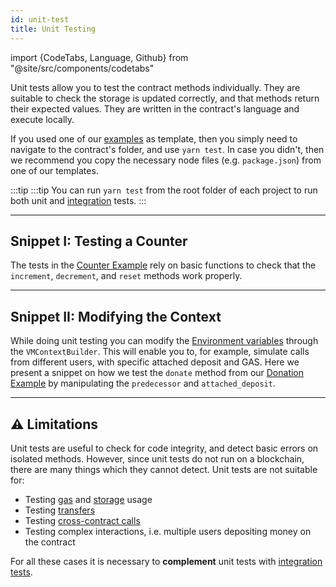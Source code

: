 ```yaml
---
id: unit-test
title: Unit Testing
---
```


import {CodeTabs, Language, Github} from "@site/src/components/codetabs"

Unit tests allow you to test the contract methods individually. They are suitable to check the storage is updated correctly, and that methods return their expected values. They are written in the contract's language and execute locally.

If you used one of our [examples](https://github.com/near-examples/docs-examples) as template, then you simply need to navigate to the contract's folder, and use `yarn test`. In case you didn't, then we recommend you copy the necessary node files (e.g. `package.json`) from one of our templates.

:::tip
:::tip You can run `yarn test` from the root folder of each project to run both unit and [integration](./integration-test.md) tests.
:::

---

## Snippet I: Testing a Counter

The tests in the [Counter Example](https://github.com/near-examples/counters) rely on basic functions to check that the `increment`, `decrement`, and `reset` methods work properly.

<CodeTabs>
  <Language value="rust" language="rust">
    <Github fname="lib.rs"
            url="https://github.com/near-examples/counters/blob/main/contract-rs/src/lib.rs"
            start="50" end="71" /></Language>
</CodeTabs>

---

## Snippet II: Modifying the Context

While doing unit testing you can modify the [Environment variables](../anatomy/environment.md) through the `VMContextBuilder`. This will enable you to, for example, simulate calls from different users, with specific attached deposit and GAS. Here we present a snippet on how we test the `donate` method from our [Donation Example](https://github.com/near-examples/donation-examples) by manipulating the `predecessor` and `attached_deposit`.

<CodeTabs>
  <Language value="rust" language="rust">
    <Github fname="lib.rs"
            url="https://github.com/near-examples/donation-examples/blob/main/contract-rs/src/lib.rs"
            start="59" end="117" /></Language>
</CodeTabs>

---

## ⚠️ Limitations

Unit tests are useful to check for code integrity, and detect basic errors on isolated methods. However, since unit tests do not run on a blockchain, there are many things which they cannot detect. Unit tests are not suitable for:

- Testing [gas](../anatomy/environment.md) and [storage](../anatomy/storage.md) usage
- Testing [transfers](../anatomy/actions.md)
- Testing [cross-contract calls](../anatomy/crosscontract.md)
- Testing complex interactions, i.e. multiple users depositing money on the contract

For all these cases it is necessary to **complement** unit tests with [integration tests](./integration-test.md).
